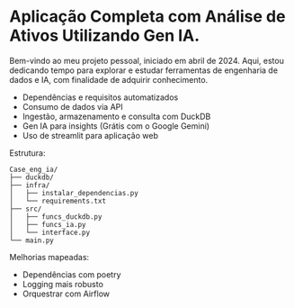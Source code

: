 # Aplicação Completa com Análise de Ativos Utilizando Gen IA.
Bem-vindo ao meu projeto pessoal, iniciado em abril de 2024. 
Aqui, estou dedicando tempo para explorar e estudar ferramentas de engenharia de dados e IA, com finalidade de adquirir conhecimento.

* Dependências e requisitos automatizados
* Consumo de dados via API
* Ingestão, armazenamento e consulta com DuckDB
* Gen IA para insights (Grátis com o Google Gemini)
* Uso de streamlit para aplicação web


Estrutura:

```
Case_eng_ia/
├── duckdb/
├── infra/
│   ├── instalar_dependencias.py
│   └── requirements.txt
├── src/
│   ├── funcs_duckdb.py
│   ├── funcs_ia.py
│   └── interface.py
└── main.py
```


Melhorias mapeadas: 

* Dependências com poetry
* Logging mais robusto
* Orquestrar com Airflow
